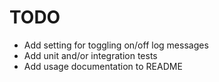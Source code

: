 # TODO

- Add setting for toggling on/off log messages
- Add unit and/or integration tests
- Add usage documentation to README
